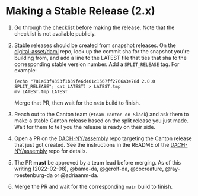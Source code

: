 # Making a Stable Release (2.x)

1. Go through the [checklist] before making the release. Note that
   the checklist is not available publicly.

1. Stable releases should be created from snapshot releases. On the
   [digital-asset/daml] repo, look up the commit sha for the snapshot you're
   building from, and add a line to the LATEST file that ties that sha to the
   corresponding stable version number. Add a `SPLIT_RELEASE` tag. For example:
   ```
   (echo "781a63f4353f1b39fe6d401c1567ff2766a3e78d 2.0.0 SPLIT_RELEASE"; cat LATEST) > LATEST.tmp
   mv LATEST.tmp LATEST
   ```
   Merge that PR, then wait for the `main` build to finish.

1. Reach out to the Canton team (`#team-canton on Slack`)
   and ask them to make a stable Canton release based on the split release you
   just made. Wait for them to tell you the release is ready on their side.

1. Open a PR on the [DACH-NY/assembly] repo targeting the Canton release that
   just got created.  See the instructions in the README of the
   [DACH-NY/assembly] repo for details.

1. The PR **must** be approved by a team lead before merging. As
   of this writing (2022-02-08), @bame-da, @gerolf-da, @cocreature,
   @ray-roestenburg-da or @adriaanm-da.

1. Merge the PR and wait for the corresponding `main` build to finish.

[checklist]: https://docs.google.com/document/d/1RY2Qe9GwAUiiSJmq1lTzy6wu1N2ZSEILQ68M9n8CHgg
[DACH-NY/assembly]: https://github.com/DACH-NY/assembly
[digital-asset/daml]: https://github.com/digital-asset/daml
